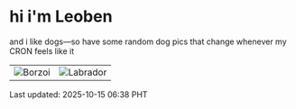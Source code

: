 # hi i'm Leoben

and i like dogs—so have some random dog pics that change whenever my CRON feels like it

|  |  |
|--------|----------|
| ![Borzoi](https://random-dog-vercel.vercel.app/api/random-borzoi?v=1760481522) | ![Labrador](https://random-dog-vercel.vercel.app/api/random-labrador?v=1760481522) |

Last updated: 2025-10-15 06:38 PHT
